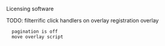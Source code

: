 
Licensing software


TODO: filterrific
	  click handlers on overlay
	  registration overlay



	  pagination is off
	  move overlay script 


